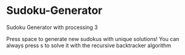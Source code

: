 # Sudoku-Generator
Sudoku Generator with processing 3

Press space to generate new sudokus with unique solutions!
You can always press s to solve it with the recursive backtracker algorithm
